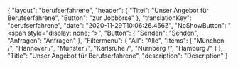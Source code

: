 {
"layout": "berufserfahrene",
  "header": {
    "Titel": "Unser Angebot für Berufserfahrene",
    "Button": "zur Jobbörse"
  },
  "translationKey": "berufserfahrene",
  "date": "2020-11-29T10:06:26.456Z",
  "NoShowButton": "<span style=\"display: none; \">",
  "Button": {
    "Senden": "Senden",
    "Anfragen": "Anfragen"
  },
  "Filtermenu": {
    "All": "Alle",
    "Items": [
      "München /",
      "Hannover /",
      "Münster /",
      "Karlsruhe /",
      "Nürnberg /",
      "Hamburg /"
    ]
  },
  "Title": "Unser Angebot für Berufserfahrene",
  "description": "Description"
}
